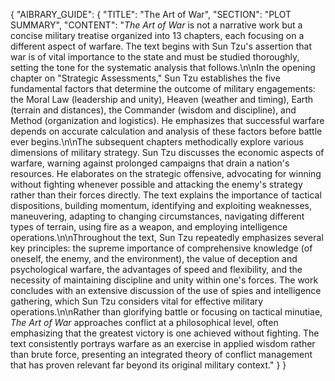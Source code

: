 {
  "AIBRARY_GUIDE": {
    "TITLE": "The Art of War",
    "SECTION": "PLOT SUMMARY",
    "CONTENT": "*The Art of War* is not a narrative work but a concise military treatise organized into 13 chapters, each focusing on a different aspect of warfare. The text begins with Sun Tzu's assertion that war is of vital importance to the state and must be studied thoroughly, setting the tone for the systematic analysis that follows.\n\nIn the opening chapter on \"Strategic Assessments,\" Sun Tzu establishes the five fundamental factors that determine the outcome of military engagements: the Moral Law (leadership and unity), Heaven (weather and timing), Earth (terrain and distances), the Commander (wisdom and discipline), and Method (organization and logistics). He emphasizes that successful warfare depends on accurate calculation and analysis of these factors before battle ever begins.\n\nThe subsequent chapters methodically explore various dimensions of military strategy. Sun Tzu discusses the economic aspects of warfare, warning against prolonged campaigns that drain a nation's resources. He elaborates on the strategic offensive, advocating for winning without fighting whenever possible and attacking the enemy's strategy rather than their forces directly. The text explains the importance of tactical dispositions, building momentum, identifying and exploiting weaknesses, maneuvering, adapting to changing circumstances, navigating different types of terrain, using fire as a weapon, and employing intelligence operations.\n\nThroughout the text, Sun Tzu repeatedly emphasizes several key principles: the supreme importance of comprehensive knowledge (of oneself, the enemy, and the environment), the value of deception and psychological warfare, the advantages of speed and flexibility, and the necessity of maintaining discipline and unity within one's forces. The work concludes with an extensive discussion of the use of spies and intelligence gathering, which Sun Tzu considers vital for effective military operations.\n\nRather than glorifying battle or focusing on tactical minutiae, *The Art of War* approaches conflict at a philosophical level, often emphasizing that the greatest victory is one achieved without fighting. The text consistently portrays warfare as an exercise in applied wisdom rather than brute force, presenting an integrated theory of conflict management that has proven relevant far beyond its original military context."
  }
}